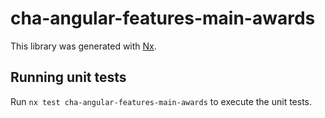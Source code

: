 # cha-angular-features-main-awards

This library was generated with [Nx](https://nx.dev).

## Running unit tests

Run `nx test cha-angular-features-main-awards` to execute the unit tests.
